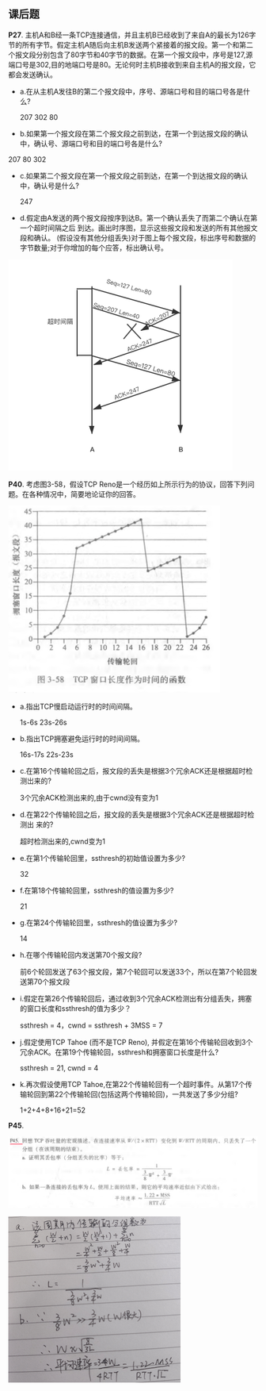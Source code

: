 ## 课后题

**P27**. 主机A和B经一条TCP连接通信，并且主机B已经收到了来自A的最长为126字节的所有字节。假定主机A随后向主机B发送两个紧接着的报文段。第一个和第二个报文段分别包含了80字节和40字节的数据。在第一个报文段中，序号是127,源端口号是302,目的地端口号是80。无论何时主机B接收到来自主机A的报文段，它都会发送确认。

* a.在从主机A发往B的第二个报文段中，序号、源端口号和目的端口号各是什么? 

  207	302	80

*  b.如果第一个报文段在第二个报文段之前到达，在第一个到达报文段的确认中，确认号、源端口号和目的端口号各是什么?

  207	80	302

* c.如果第二个报文段在第一个报文段之前到达，在第一个到达报文段的确认中，确认号是什么? 

  247

* d.假定由A发送的两个报文段按序到达B。第一个确认丢失了而第二个确认在第一个超时间隔之后 到达。画出时序图，显示这些报文段和发送的所有其他报文段和确认。 (假设没有其他分组丢失)对于图上每个报文段，标出序号和数据的字节数量;对于你增加的每个应答，标出确认号。

![P27-d](P27-d.png)



**P40**. 考虑图3-58，假设TCP Reno是一个经历如上所示行为的协议，回答下列问题。在各种情况中，简要地论证你的回答。

![3-58](3-58.png)

* a.指出TCP慢启动运行时的时间间隔。

  1s-6s 23s-26s

* b.指出TCP拥塞避免运行时的时间间隔。

  16s-17s 22s-23s

* c.在第16个传输轮回之后，报文段的丢失是根据3个冗余ACK还是根据超时检测岀来的? 

  3个冗余ACK检测出来的,由于cwnd没有变为1

* d.在第22个传输轮回之后，报文段的丢失是根据3个冗余ACK还是根据超时检测出
   来的? 

  超时检测出来的,cwnd变为1

* e.在第1个传输轮回里，ssthresh的初始值设置为多少?

  32

* f.在第18个传输轮回里，ssthresh的值设置为多少? 

  21

* g.在第24个传输轮回里，ssthresh的值设置为多少? 

  14

* h.在哪个传输轮回内发送第70个报文段?

  前6个轮回发送了63个报文段，第7个轮回可以发送33个，所以在第7个轮回发送第70个报文段

* i.假定在第26个传输轮回后，通过收到3个冗余ACK检测出有分组丢失，拥塞的窗口长度和ssthresh的值为多少？

  ssthresh = 4，cwnd = ssthresh + 3MSS = 7

* j.假定使用TCP Tahoe (而不是TCP Reno), 并假定在第16个传输轮回收到3个冗余ACK。在第19个传输轮回，ssthresh和拥塞窗口长度是什么?

  ssthresh = 21, cwnd = 4

* k.再次假设使用TCP Tahoe,在第22个传输轮回有一个超时事件。从第17个传输轮回到第22个传输轮回(包括这两个传输轮回)，一共发送了多少分组?

  1+2+4+8+16+21=52



**P45**.

![P45](P45.png)

![P45-ans](P45-ans.png)